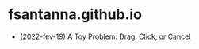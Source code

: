 # fsantanna.github.io

- (2022-fev-19) A Toy Problem: [Drag, Click, or Cancel](click-drag-cancel.md)
